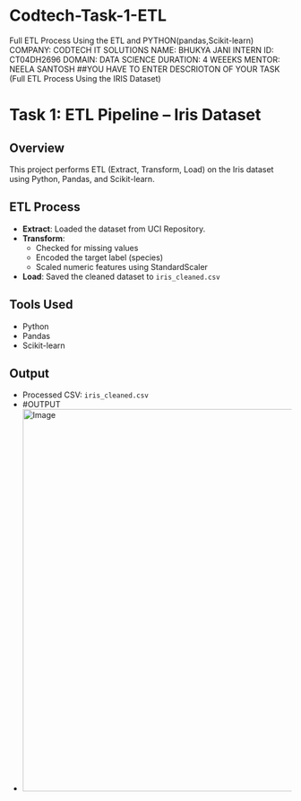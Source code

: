 # Codtech-Task-1-ETL
Full ETL Process Using the ETL and PYTHON(pandas,Scikit-learn)
COMPANY: CODTECH IT SOLUTIONS
NAME: BHUKYA JANI
INTERN ID: CT04DH2696
DOMAIN: DATA SCIENCE
DURATION: 4 WEEEKS
MENTOR: NEELA SANTOSH
##YOU HAVE TO ENTER DESCRIOTON OF YOUR TASK (Full ETL Process Using the IRIS Dataset)
# Task 1: ETL Pipeline – Iris Dataset

## Overview
This project performs ETL (Extract, Transform, Load) on the Iris dataset using Python, Pandas, and Scikit-learn.

## ETL Process
- **Extract**: Loaded the dataset from UCI Repository.
- **Transform**:
  - Checked for missing values
  - Encoded the target label (species)
  - Scaled numeric features using StandardScaler
- **Load**: Saved the cleaned dataset to `iris_cleaned.csv`

## Tools Used
- Python
- Pandas
- Scikit-learn

## Output
- Processed CSV: `iris_cleaned.csv`
- #OUTPUT
- <img width="1397" height="682" alt="Image" src="https://github.com/user-attachments/assets/a229dea0-60da-4e96-a7d1-ae9dd04b278f" />
